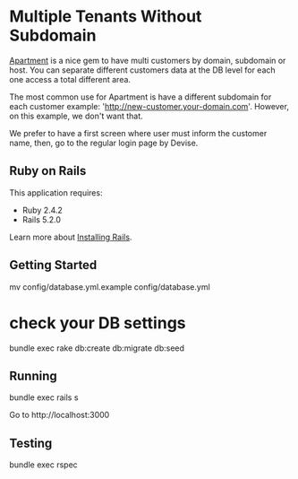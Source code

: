 Multiple Tenants Without Subdomain
================

[Apartment](https://github.com/influitive/apartment) is a nice gem to have multi customers by domain, subdomain or host. You can separate different customers data at the DB level for each one access a total different area.

The most common use for Apartment is have a different subdomain for each customer example: 'http://new-customer.your-domain.com'. However, on this example, we don't want that.

We prefer to have a first screen where user must inform the customer name, then, go to the regular login page by Devise.

Ruby on Rails
-------------

This application requires:

- Ruby 2.4.2
- Rails 5.2.0

Learn more about [Installing Rails](http://railsapps.github.io/installing-rails.html).

Getting Started
---------------

mv config/database.yml.example config/database.yml
# check your DB settings

bundle exec rake db:create db:migrate db:seed

Running
---------------
bundle exec rails s

Go to http://localhost:3000


Testing
-----------

bundle exec rspec
